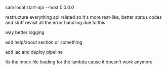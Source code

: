 sam local start-api --host 0.0.0.0

restructure everything api related so it's more rest-like, better status codes and stuff
revisit all the error handling due to this

way better logging

add help/about section or something

add iac and deploy pipeline

fix the mock file loading for the lambda cause it doesn't work anymore
